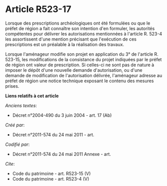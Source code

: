 # Article R523-17

Lorsque des prescriptions archéologiques ont été formulées ou que le préfet de région a fait connaître son intention d'en
formuler, les autorités compétentes pour délivrer les autorisations mentionnées à l'article R. 523-4 les assortissent d'une
mention précisant que l'exécution de ces prescriptions est un préalable à la réalisation des travaux. 

Lorsque l'aménageur modifie son projet en application du 3° de l'article R. 523-15, les modifications de la consistance du
projet indiquées par le préfet de région ont valeur de prescription. Si celles-ci ne sont pas de nature à imposer le dépôt
d'une nouvelle demande d'autorisation, ou d'une demande de modification de l'autorisation délivrée, l'aménageur adresse au
préfet de région une notice technique exposant le contenu des mesures prises.

**Liens relatifs à cet article**

_Anciens textes_:

  - Décret n°2004-490 du 3 juin 2004 - art. 17 (Ab)

_Créé par_:

  - Décret n°2011-574 du 24 mai 2011  - art.

_Codifié par_:

  - Décret n°2011-574 du 24 mai 2011 Annexe - art.

_Cite_:

  - Code du patrimoine - art. R523-15 (V)
  - Code du patrimoine - art. R523-4 (V)
